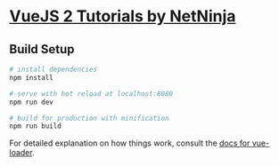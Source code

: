 # [VueJS 2 Tutorials by NetNinja](https://www.youtube.com/playlist?list=PL4cUxeGkcC9gQcYgjhBoeQH7wiAyZNrYa)

## Build Setup

``` bash
# install dependencies
npm install

# serve with hot reload at localhost:8080
npm run dev

# build for production with minification
npm run build
```

For detailed explanation on how things work, consult the [docs for vue-loader](http://vuejs.github.io/vue-loader).
